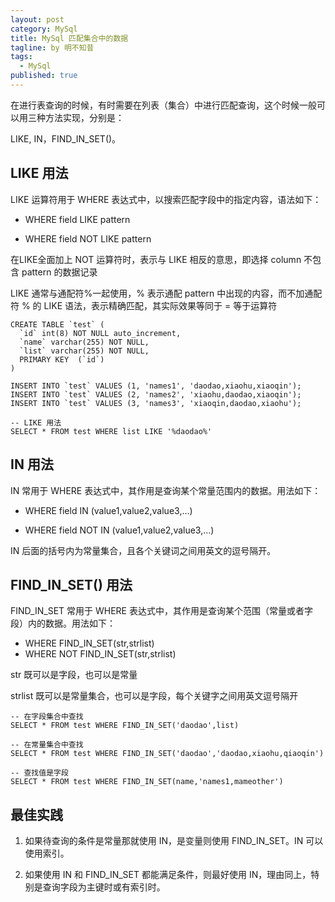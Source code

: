 ```yaml
---
layout: post
category: MySql
title: MySql 匹配集合中的数据
tagline: by 明不知昔
tags: 
  - MySql
published: true
---
```


在进行表查询的时候，有时需要在列表（集合）中进行匹配查询，这个时候一般可以用三种方法实现，分别是：

 LIKE,  IN，FIND_IN_SET()。 

<!--more-->

## LIKE 用法

LIKE 运算符用于 WHERE 表达式中，以搜索匹配字段中的指定内容，语法如下：

- WHERE field LIKE pattern

- WHERE field NOT LIKE pattern

在LIKE全面加上 NOT 运算符时，表示与 LIKE 相反的意思，即选择 column 不包含 pattern 的数据记录

LIKE 通常与通配符%一起使用，% 表示通配 pattern 中出现的内容，而不加通配符 % 的 LIKE 语法，表示精确匹配，其实际效果等同于 = 等于运算符

```mysql
CREATE TABLE `test` (  
  `id` int(8) NOT NULL auto_increment,  
  `name` varchar(255) NOT NULL,  
  `list` varchar(255) NOT NULL,  
  PRIMARY KEY  (`id`)
)

INSERT INTO `test` VALUES (1, 'names1', 'daodao,xiaohu,xiaoqin');  
INSERT INTO `test` VALUES (2, 'names2', 'xiaohu,daodao,xiaoqin');  
INSERT INTO `test` VALUES (3, 'names3', 'xiaoqin,daodao,xiaohu'); 

-- LIKE 用法
SELECT * FROM test WHERE list LIKE '%daodao%'
```



## IN 用法
IN 常用于 WHERE 表达式中，其作用是查询某个常量范围内的数据。用法如下：

- WHERE field IN (value1,value2,value3,…)

- WHERE field NOT IN (value1,value2,value3,…)

IN 后面的括号内为常量集合，且各个关键词之间用英文的逗号隔开。



## FIND_IN_SET() 用法

FIND_IN_SET 常用于 WHERE 表达式中，其作用是查询某个范围（常量或者字段）内的数据。用法如下：

- WHERE FIND_IN_SET(str,strlist)
- WHERE NOT FIND_IN_SET(str,strlist)

str 既可以是字段，也可以是常量

strlist 既可以是常量集合，也可以是字段，每个关键字之间用英文逗号隔开

```mysql
-- 在字段集合中查找
SELECT * FROM test WHERE FIND_IN_SET('daodao',list)

-- 在常量集合中查找
SELECT * FROM test WHERE FIND_IN_SET('daodao','daodao,xiaohu,qiaoqin')

-- 查找值是字段
SELECT * FROM test WHERE FIND_IN_SET(name,'names1,mameother')
```

## 最佳实践

1. 如果待查询的条件是常量那就使用 IN，是变量则使用 FIND_IN_SET。IN 可以使用索引。

2. 如果使用 IN 和 FIND_IN_SET 都能满足条件，则最好使用 IN，理由同上，特别是查询字段为主键时或有索引时。